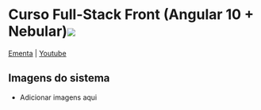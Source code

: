 # Curso Full-Stack Front (Angular 10 + Nebular)<img src="https://img.shields.io/static/v1?label=Status&message=Em%20andamento&color=blue"/>

[Ementa](https://devinvestidor.com.br/portfolio/curso-full-stack-completo/) | [Youtube](https://www.youtube.com/c/devinvestidor) 


## Imagens do sistema

- Adicionar imagens aqui

